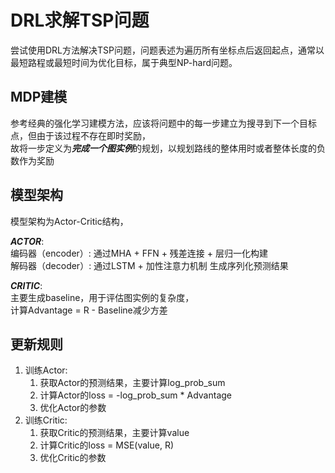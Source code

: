 # DRL求解TSP问题
尝试使用DRL方法解决TSP问题，问题表述为遍历所有坐标点后返回起点，通常以最短路程或最短时间为优化目标，属于典型NP-hard问题。

## MDP建模
参考经典的强化学习建模方法，应该将问题中的每一步建立为搜寻到下一个目标点，但由于该过程不存在即时奖励，  
故将一步定义为***完成一个图实例***的规划，以规划路线的整体用时或者整体长度的负数作为奖励  

## 模型架构
模型架构为Actor-Critic结构，  

***ACTOR***:  
编码器（encoder）: 通过MHA + FFN + 残差连接 + 层归一化构建  
解码器（decoder）: 通过LSTM + 加性注意力机制 生成序列化预测结果  

***CRITIC***:  
主要生成baseline，用于评估图实例的复杂度，  
计算Advantage = R - Baseline减少方差

## 更新规则

1. 训练Actor:
   1. 获取Actor的预测结果，主要计算log_prob_sum
   2. 计算Actor的loss = -log_prob_sum * Advantage
   3. 优化Actor的参数
2. 训练Critic:
   1. 获取Critic的预测结果，主要计算value
   2. 计算Critic的loss = MSE(value, R)
   3. 优化Critic的参数



